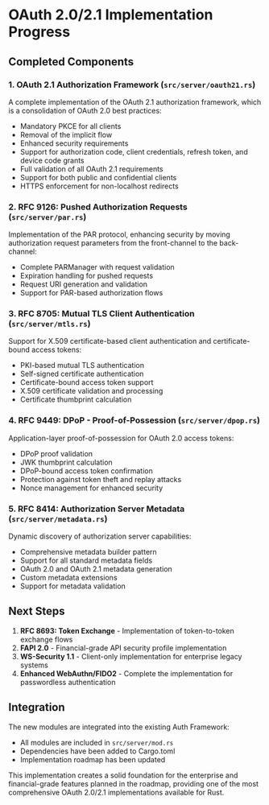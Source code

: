 # OAuth 2.0/2.1 Implementation Progress

## Completed Components

### 1. OAuth 2.1 Authorization Framework (`src/server/oauth21.rs`)

A complete implementation of the OAuth 2.1 authorization framework, which is a consolidation of OAuth 2.0 best practices:

- Mandatory PKCE for all clients
- Removal of the implicit flow
- Enhanced security requirements
- Support for authorization code, client credentials, refresh token, and device code grants
- Full validation of all OAuth 2.1 requirements
- Support for both public and confidential clients
- HTTPS enforcement for non-localhost redirects

### 2. RFC 9126: Pushed Authorization Requests (`src/server/par.rs`)

Implementation of the PAR protocol, enhancing security by moving authorization request parameters from the front-channel to the back-channel:

- Complete PARManager with request validation
- Expiration handling for pushed requests
- Request URI generation and validation
- Support for PAR-based authorization flows

### 3. RFC 8705: Mutual TLS Client Authentication (`src/server/mtls.rs`)

Support for X.509 certificate-based client authentication and certificate-bound access tokens:

- PKI-based mutual TLS authentication
- Self-signed certificate authentication
- Certificate-bound access token support
- X.509 certificate validation and processing
- Certificate thumbprint calculation

### 4. RFC 9449: DPoP - Proof-of-Possession (`src/server/dpop.rs`)

Application-layer proof-of-possession for OAuth 2.0 access tokens:

- DPoP proof validation
- JWK thumbprint calculation
- DPoP-bound access token confirmation
- Protection against token theft and replay attacks
- Nonce management for enhanced security

### 5. RFC 8414: Authorization Server Metadata (`src/server/metadata.rs`)

Dynamic discovery of authorization server capabilities:

- Comprehensive metadata builder pattern
- Support for all standard metadata fields
- OAuth 2.0 and OAuth 2.1 metadata generation
- Custom metadata extensions
- Support for metadata validation

## Next Steps

1. **RFC 8693: Token Exchange** - Implementation of token-to-token exchange flows
2. **FAPI 2.0** - Financial-grade API security profile implementation
3. **WS-Security 1.1** - Client-only implementation for enterprise legacy systems
4. **Enhanced WebAuthn/FIDO2** - Complete the implementation for passwordless authentication

## Integration

The new modules are integrated into the existing Auth Framework:

- All modules are included in `src/server/mod.rs`
- Dependencies have been added to Cargo.toml
- Implementation roadmap has been updated

This implementation creates a solid foundation for the enterprise and financial-grade features planned in the roadmap, providing one of the most comprehensive OAuth 2.0/2.1 implementations available for Rust.
